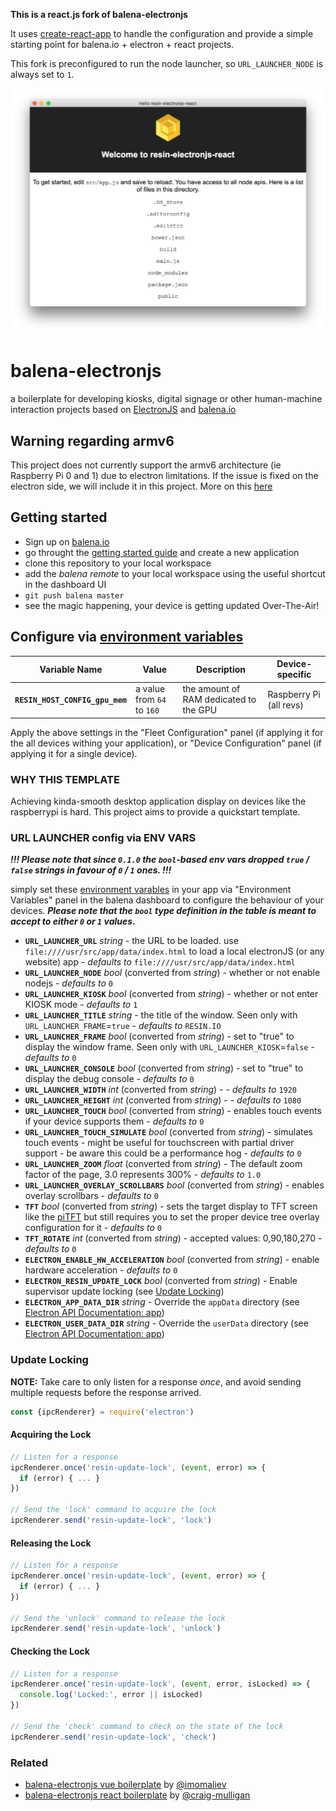 **This is a react.js fork of balena-electronjs**

It uses [create-react-app](https://github.com/facebookincubator/create-react-app) to handle the configuration and provide a simple starting point for balena.io + electron + react projects.

This fork is preconfigured to run the node launcher, so `URL_LAUNCHER_NODE` is always set to `1`.

![screenshot](screenshot.png)

# balena-electronjs

a boilerplate for developing kiosks, digital signage or other human-machine interaction projects based on [ElectronJS](http://electron.atom.io/) and [balena.io](http://balena.io)

## Warning regarding armv6
This project does not currently support the armv6 architecture (ie Raspberry Pi 0 and 1) due to electron limitations. If the issue is fixed on the electron side, we will include it in this project. More on this [here](https://github.com/electron/electron/issues/4677)

## Getting started

- Sign up on [balena.io](https://dashboard.balena.io/signup)
- go throught the [getting started guide](https://www.balena.io/docs/learn/getting-started/raspberrypi4-64/nodejs/) and create a new application
- clone this repository to your local workspace
- add the _balena remote_ to your local workspace using the useful shortcut in the dashboard UI
- `git push balena master`
- see the magic happening, your device is getting updated Over-The-Air!

## Configure via [environment variables](https://docs.balena.io/management/env-vars/)
Variable Name | Value | Description | Device-specific
------------ | ------------- | ------------- | -------------
**`RESIN_HOST_CONFIG_gpu_mem`** | a value from `64` to `160` | the amount of RAM dedicated to the GPU | Raspberry Pi (all revs)

Apply the above settings in the "Fleet Configuration" panel (if applying it for the all devices withing your application), or "Device Configuration" panel (if applying it for a single device).


### WHY THIS TEMPLATE

Achieving kinda-smooth desktop application display on devices like the raspberrypi is hard. This project aims to provide a quickstart template.

### URL LAUNCHER config via ENV VARS
*__!!! Please note that since `0.1.0` the `bool`-based env vars dropped `true` / `false` strings in favour of `0` / `1` ones. !!!__*

simply set these [environment varables](http://docs.balena.io/#/pages/management/env-vars.md) in your app via "Environment Variables" panel in the balena dashboard to configure the behaviour of your devices.
*__Please note that the `bool` type definition in the table is meant to accept to either `0` or `1` values.__*

* **`URL_LAUNCHER_URL`** *string* - the URL to be loaded. use `file:////usr/src/app/data/index.html` to load a local electronJS (or any website) app - *defaults to* `file:////usr/src/app/data/index.html`
* **`URL_LAUNCHER_NODE`** *bool* (converted from *string*) - whether or not enable nodejs - *defaults to* `0`
* **`URL_LAUNCHER_KIOSK`** *bool* (converted from *string*) - whether or not enter KIOSK mode - *defaults to* `1`
* **`URL_LAUNCHER_TITLE`** *string* - the title of the window. Seen only with `URL_LAUNCHER_FRAME`=`true` - *defaults to* `RESIN.IO`
* **`URL_LAUNCHER_FRAME`** *bool* (converted from *string*) - set to "true" to display the window frame. Seen only with `URL_LAUNCHER_KIOSK`=`false` - *defaults to*  `0`
* **`URL_LAUNCHER_CONSOLE`** *bool* (converted from *string*) - set to "true" to display the debug console -  *defaults to*  `0`
* **`URL_LAUNCHER_WIDTH`**  *int* (converted from *string*) -  - *defaults to* `1920`
* **`URL_LAUNCHER_HEIGHT`**  *int* (converted from *string*) -  - *defaults to* `1080`
* **`URL_LAUNCHER_TOUCH`** *bool* (converted from *string*) - enables touch events if your device supports them  - *defaults to* `0`
* **`URL_LAUNCHER_TOUCH_SIMULATE`** *bool* (converted from *string*) - simulates touch events - might be useful for touchscreen with partial driver support - be aware this could be a performance hog  - *defaults to* `0`
* **`URL_LAUNCHER_ZOOM`** *float* (converted from *string*) - The default zoom factor of the page, 3.0 represents 300%  - *defaults to* `1.0`
* **`URL_LAUNCHER_OVERLAY_SCROLLBARS`** *bool* (converted from *string*) - enables overlay scrollbars  - *defaults to* `0`
* **`TFT`** *bool* (converted from *string*) - sets the target display to TFT screen like the [piTFT](https://www.adafruit.com/product/1601) but still requires you to set the proper device tree overlay configuration for it  - *defaults to* `0`
* **`TFT_ROTATE`**  *int* (converted from *string*) - accepted values: 0,90,180,270 - *defaults to* `0`
* **`ELECTRON_ENABLE_HW_ACCELERATION`**  *bool* (converted from *string*) - enable hardware acceleration - *defaults to* `0`
* **`ELECTRON_RESIN_UPDATE_LOCK`**  *bool* (converted from *string*) - Enable supervisor update locking (see [Update Locking](#update-locking))
* **`ELECTRON_APP_DATA_DIR`**  *string* - Override the `appData` directory (see [Electron API Documentation: app](https://electronjs.org/docs/api/app#appgetpathname))
* **`ELECTRON_USER_DATA_DIR`**  *string* - Override the `userData` directory (see [Electron API Documentation: app](https://electronjs.org/docs/api/app#appgetpathname))

### Update Locking

**NOTE:** Take care to only listen for a response *once*, and avoid sending
multiple requests before the response arrived.

```js
const {ipcRenderer} = require('electron')
```

#### Acquiring the Lock

```js
// Listen for a response
ipcRenderer.once('resin-update-lock', (event, error) => {
  if (error) { ... }
})

// Send the 'lock' command to acquire the lock
ipcRenderer.send('resin-update-lock', 'lock')
```

#### Releasing the Lock

```js
// Listen for a response
ipcRenderer.once('resin-update-lock', (event, error) => {
  if (error) { ... }
})

// Send the 'unlock' command to release the lock
ipcRenderer.send('resin-update-lock', 'unlock')
```

#### Checking the Lock

```js
// Listen for a response
ipcRenderer.once('resin-update-lock', (event, error, isLocked) => {
  console.log('Locked:', error || isLocked)
})

// Send the 'check' command to check on the state of the lock
ipcRenderer.send('resin-update-lock', 'check')
```

### Related

- [balena-electronjs vue boilerplate](https://github.com/imomaliev/balena-electron-vue) by [@imomaliev](https://github.com/imomaliev)
- [balena-electronjs react boilerplate](https://github.com/balena-io-playground/balena-electronjs-react) by [@craig-mulligan](https://github.com/craig-mulligan)
